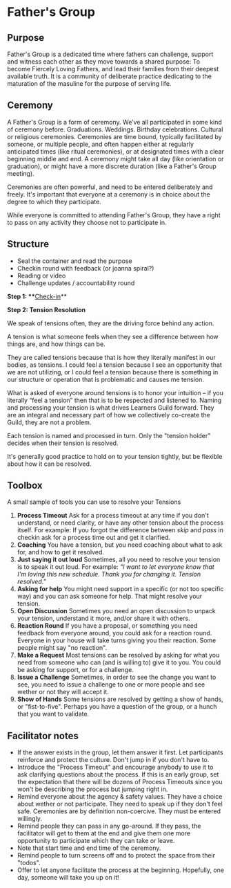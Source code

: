 # Father's Group

## Purpose

Father's Group is a dedicated time where fathers can challenge, support and witness each other as they move towards a shared purpose: To become Fiercely Loving Fathers, and lead their families from their deepest available truth. It is a community of deliberate practice dedicating to the maturation of the masuline for the purpose of serving life.

## Ceremony

A Father's Group is a form of ceremony. We’ve all participated in some kind of ceremony before. Graduations. Weddings. Birthday celebrations. Cultural or religious ceremonies. Ceremonies are time bound, typically facilitated by someone, or multiple people, and often happen either at regularly anticipated times \(like ritual ceremonies\), or at designated times with a clear beginning middle and end. A ceremony might take all day \(like orientation or graduation\), or might have a more discrete duration \(like a Father's Group meeting\).

Ceremonies are often powerful, and need to be entered deliberately and freely. It's important that everyone at a ceremony is in choice about the degree to which they participate.

While everyone is committed to attending Father's Group, they have a right to pass on any activity they choose not to participate in.


## Structure

- Seal the container and read the purpose
- Checkin round with feedback (or joanna spiral?)
- Reading or video
- Challenge updates / accountability round

**Step 1: \*\***[Check-in](../practice-vulnerability/check_in.md)\*\*

**Step 2: Tension Resolution**

We speak of tensions often, they are the driving force behind any action.

A tension is what someone feels when they see a difference between how things are, and how things can be.

They are called tensions because that is how they literally manifest in our bodies, as tensions. I could feel a tension because I see an opportunity that we are not utilizing, or I could feel a tension because there is something in our structure or operation that is problematic and causes me tension.

What is asked of everyone around tensions is to honor your intuition – if you literally “feel a tension” then that is to be respected and listened to. Naming and processing your tension is what drives Learners Guild forward. They are an integral and necessary part of how we collectively co-create the Guild, they are not a problem.

Each tension is named and processed in turn. Only the "tension holder" decides when their tension is resolved.

It's generally good practice to hold on to your tension tightly, but be flexible about how it can be resolved.

## Toolbox

A small sample of tools you can use to resolve your Tensions

1. **Process Timeout** Ask for a process timeout at any time if you don't understand, or need clarity, or have any other tension about the process itself. For example: If you forgot the difference between _skip_ and _pass_ in checkin ask for a process time out and get it clarified.
2. **Coaching** You have a tension, but you need coaching about what to ask for, and how to get it resolved.
3. **Just saying it out loud** Sometimes, all you need to resolve your tension is to speak it out loud. For example: _"I want to let everyone know that I'm loving this new schedule. Thank you for changing it. Tension resolved."_
4. **Asking for help** You might need support in a specific \(or not too specific way\) and you can ask someone for help. That might resolve your tension.
5. **Open Discussion** Sometimes you need an open discussion to unpack your tension, understand it more, and/or share it with others.
6. **Reaction Round** If you have a proposal, or something you need feedback from everyone around, you could ask for a reaction round. Everyone in your house will take turns giving you their reaction. Some people might say "no reaction".
7. **Make a Request** Most tensions can be resolved by asking for what you need from someone who can \(and is willing to\) give it to you. You could be asking for support, or for a challenge.
8. **Issue a Challenge** Sometimes, in order to see the change you want to see, you need to issue a challenge to one or more people and see wether or not they will accept it.
9. **Show of Hands** Some tensions are resolved by getting a show of hands, or "fist-to-five". Perhaps you have a question of the group, or a hunch that you want to validate.

## Facilitator notes

* If the answer exists in the group, let them answer it first. Let participants reinforce and protect the culture. Don't jump in if you don't have to.
* Introduce the "Process Timeout" and encourage anybody to use it to ask clarifying questions about the process. If this is an early group, set the expectation that there will be dozens of Process Timeouts since you won't be describing the process but jumping right in.
* Remind everyone about the agency & safety values. They have a choice about wether or not participate. They need to speak up if they don't feel safe. Ceremonies are by definition non-coercive. They must be entered willingly.
* Remind people they can pass in any go-around. If they pass, the facilitator will get to them at the end and give them one more opportunity to participate which they can take or leave.
* Note that start time and end time of the ceremony.
* Remind people to turn screens off and to protect the space from their "todos".
* Offer to let anyone facilitate the process at the beginning. Hopefully, one day, someone will take you up on it!